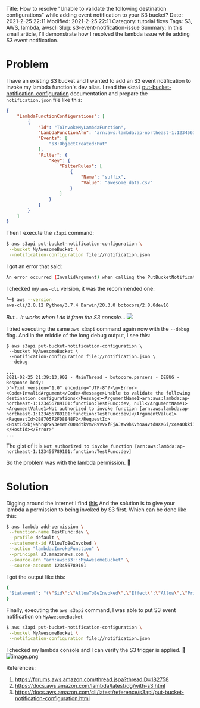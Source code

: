 Title: How to resolve "Unable to validate the following destination configurations" while adding event notification to your S3 bucket?
Date: 2021-2-25 22:11
Modified: 2021-2-25 22:11
Category: tutorial fixes
Tags: S3, AWS, lambda, awscli
Slug: s3-event-notification-issue
Summary: In this small article, I'll demonstrate how I
resolved the lambda issue while adding S3 event notification.

# Problem

I have an existing S3 bucket and I wanted to add an S3 event notification to invoke my lambda function's dev alias. I
read
the `s3api` [put-bucket-notification-configuration](https://docs.aws.amazon.com/cli/latest/reference/s3api/put-bucket-notification-configuration.html)
documentation and prepare the `notification.json` file like this:

```json
{
    "LambdaFunctionConfigurations": [
        {
            "Id": "ToInvokeMyLambdaFunction",
            "LambdaFunctionArn": "arn:aws:lambda:ap-northeast-1:123456789101:function:TestFunc:dev",
            "Events": [
                "s3:ObjectCreated:Put"
            ],
            "Filter": {
                "Key": {
                    "FilterRules": [
                        {
                            "Name": "suffix",
                            "Value": "awesome_data.csv"
                        }
                    ]
                }
            }
        }
    ]
}
```

Then I execute the `s3api` command:

```bash
$ aws s3api put-bucket-notification-configuration \
 --bucket MyAwesomeBucket \
 --notification-configuration file://notification.json
```

I got an error that said:

```bash
An error occurred (InvalidArgument) when calling the PutBucketNotificationConfiguration operation: Unable to validate the following destination configurations
```

I checked my `aws-cli` version, it was the recommended one:

```bash
╰─$ aws --version
aws-cli/2.0.12 Python/3.7.4 Darwin/20.3.0 botocore/2.0.0dev16
```

*But... It works when I do it from the S3 console...*
![](https://media.giphy.com/media/xT0GqtpF1NWd9VbstO/giphy.gif)

I tried executing the same `aws s3api` command again now with the `--debug` flag. And in the middle of the long debug
output, I see this:

```
$ aws s3api put-bucket-notification-configuration \
 --bucket MyAwesomeBucket \
 --notification-configuration file://notification.json \
 --debug

...
2021-02-25 21:39:13,902 - MainThread - botocore.parsers - DEBUG - Response body:
b'<?xml version="1.0" encoding="UTF-8"?>\n<Error><Code>InvalidArgument</Code><Message>Unable to validate the following destination configurations</Message><ArgumentName1>arn:aws:lambda:ap-northeast-1:123456789101:function:TestFunc:dev, null</ArgumentName1><ArgumentValue1>Not authorized to invoke function [arn:aws:lambda:ap-northeast-1:123456789101:function:TestFunc:dev]</ArgumentValue1><RequestId>2B8705F2FD8848F2</RequestId><HostId>bj9ahrqPxN3emWnZ008dtkVmVR9VVxfFjAJAw9hKvhoa4vtdHXaGi/x4a4Okki3oJhbaeHe0Ppk=</HostId></Error>'
...
```

The gist of it is `Not authorized to invoke function [arn:aws:lambda:ap-northeast-1:123456789101:function:TestFunc:dev]`

So the problem was with the lambda permission. :thinking:

# Solution

Digging around the internet I find [this](https://forums.aws.amazon.com/thread.jspa?threadID=182758)
And the solution is to give your lambda a permission to being invoked by S3 first. Which can be done like this:

```bash
$ aws lambda add-permission \
 --function-name TestFunc:dev \
 --profile default \
 --statement-id AllowToBeInvoked \
 --action "lambda:InvokeFunction" \
 --principal s3.amazonaws.com \
 --source-arn "arn:aws:s3:::MyAwesomeBucket" \
 --source-account 123456789101
```

I got the output like this:

```bash
{
 "Statement": "{\"Sid\":\"AllowToBeInvoked\",\"Effect\":\"Allow\",\"Principal\":{\"Service\":\"s3.amazonaws.com\"},\"Action\":\"lambda:InvokeFunction\",\"Resource\":\"arn:aws:lambda:ap-northeast-1:123456789101:function:TestFunc:dev\",\"Condition\":{\"StringEquals\":{\"AWS:SourceAccount\":\"123456789101\"},\"ArnLike\":{\"AWS:SourceArn\":\"arn:aws:s3:::MyAwesomeBucket\"}}}"
}
```

Finally, executing the `aws s3api` command, I was able to put S3 event notification on `MyAwesomeBucket`

```bash
$ aws s3api put-bucket-notification-configuration \
 --bucket MyAwesomeBucket \
 --notification-configuration file://notification.json
```

I checked my lambda console and I can verify the S3 trigger is applied. :confetti_ball:
![image.png](https://qiita-image-store.s3.ap-northeast-1.amazonaws.com/0/1104077/1013252b-7ede-d418-a023-4a7052031a4d.png)

References:

1. https://forums.aws.amazon.com/thread.jspa?threadID=182758
2. https://docs.aws.amazon.com/lambda/latest/dg/with-s3.html
3. https://docs.aws.amazon.com/cli/latest/reference/s3api/put-bucket-notification-configuration.html
